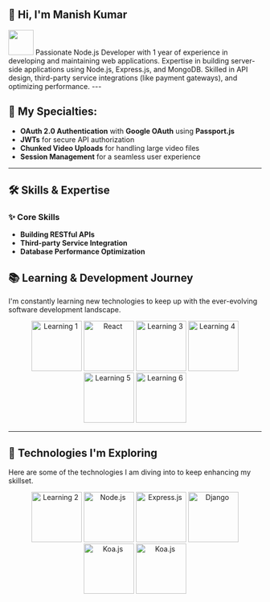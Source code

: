 ## 👋 **Hi, I'm Manish Kumar** 
<img src='https://i.ibb.co/T1B2pf5/Mern-logo-repo.png' height='50px'  al='MERN'>
Passionate Node.js Developer with 1 year of experience in developing and maintaining web applications. Expertise in building
server-side applications using Node.js, Express.js, and MongoDB. Skilled in API design, third-party service integrations (like
payment gateways), and optimizing performance.
---

## 🚀 **My Specialties:**
- **OAuth 2.0 Authentication** with **Google OAuth** using **Passport.js**  
- **JWTs** for secure API authorization  
- **Chunked Video Uploads** for handling large video files  
- **Session Management** for a seamless user experience  

---

## 🛠️ **Skills & Expertise**
### ✨ Core Skills
- **Building RESTful APIs**
- **Third-party Service Integration**
- **Database Performance Optimization**


## 📚 **Learning & Development Journey**  
I'm constantly learning new technologies to keep up with the ever-evolving software development landscape.

<div align="center">
  <img src="https://media.licdn.com/dms/image/D4D12AQHyKzTiFpy0Ug/article-cover_image-shrink_720_1280/0/1691621311432?e=2147483647&v=beta&t=ECjOZOJ4EJaUY4FBlXRmxE2MHtIj1W9b7DhBlKuaaDM" height="100" alt="Learning 1" />
    <img src="https://strapi.dhiwise.com/uploads/618fa90c201104b94458e1fb_64feb5cad0f3feb3468e13e9_best_resources_to_learn_React_Main_Image_2c7daa739e.jpg" height="100" alt="React" />
  <img src="https://media.licdn.com/dms/image/C5112AQHKn7lkiq1biQ/article-cover_image-shrink_720_1280/0/1547730409212?e=2147483647&v=beta&t=k0l1bpdroGvYmIO2VhLb--u2FHGMoz5G8oua72AHGSE" height="100" alt="Learning 3" />
  <img src="https://cms.liara.ir/wp-content/uploads/2020/09/express-framework-tutorials.png" height="100" alt="Learning 4" />
  <img src="https://img.helpnetsecurity.com/wp-content/uploads/2023/12/18103148/mongodb-1400.jpg" height="100" alt="Learning 5" />
  <img src="https://wiki.matbao.net/wp-content/uploads/2019/09/mysql-la-gi-mysql-la-mot-he-quan-tri-co-so-du-lieu-quan-he-rat-pho-bien-hien-nay.png" height="100" alt="Learning 6" />
</div>

---

## 🔮 **Technologies I'm Exploring**  
Here are some of the technologies I am diving into to keep enhancing my skillset.

<div align="center">
    <img src="https://img-c.udemycdn.com/course/750x422/5564026_f5a4_3.jpg" height="100" alt="Learning 2" />
  <img src="https://www.elastic.co/observability-labs/_next/image?url=%2Fobservability-labs%2Fassets%2Fimages%2Fauto-instrument-nodejs-apps-opentelemetry%2Fobservability-launch-series-1-node-js-auto_(1).jpg&w=828&q=75" height="100" alt="Node.js" />
  <img src="https://media.licdn.com/dms/image/D5612AQEz9KSuvhncQA/article-cover_image-shrink_600_2000/0/1704352101828?e=2147483647&v=beta&t=Onhgd9lTPevT_7LU_66JBrVXSDKcNPi6sfBo4fPt6SE" height="100" alt="Express.js" />
  <img src="https://fiverr-res.cloudinary.com/images/t_main1,q_auto,f_auto,q_auto,f_auto/gigs/291435166/original/da728a25128f53354aa31845c782a46f7cd75b9e/develop-website-with-django-python-full-stack-developer-93a9.png" height="100" alt="Django" />
  <img src="https://media.licdn.com/dms/image/D4D12AQHrI71EYZpXjw/article-cover_image-shrink_600_2000/0/1685149709705?e=2147483647&v=beta&t=9X2olt_GONrdGTguvEpafnHl28KZG1jDw_6n3NgRkaw" height="100" alt="Koa.js" />
  <img src="https://www.tatvasoft.com/outsourcing/wp-content/uploads/2022/06/Koa-JS.jpg" height="100" alt="Koa.js" />
</div>
